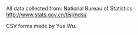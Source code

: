 All data collected from:
National Bureau of Statistics
http://www.stats.gov.cn/tjsj/ndsj/

CSV forms made by Yue Wu.